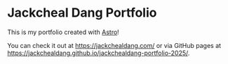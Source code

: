 # Jackcheal Dang Portfolio

This is my portfolio created with [Astro](https://github.com/withastro/astro)!

You can check it out at https://jackchealdang.com/ or via GitHub pages at https://jackchealdang.github.io/jackchealdang-portfolio-2025/.
